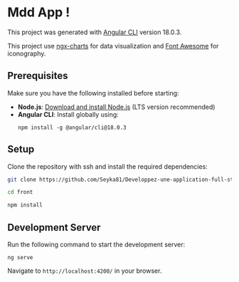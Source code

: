 # Mdd App !

This project was generated with [Angular CLI](https://github.com/angular/angular-cli) version 18.0.3.

This project use [ngx-charts](https://swimlane.gitbook.io/ngx-charts) for data visualization and [Font Awesome](https://fontawesome.com/) for iconography.

## Prerequisites

Make sure you have the following installed before starting:

- **Node.js**: [Download and install Node.js](https://nodejs.org/) (LTS version recommended)
- **Angular CLI**: Install globally using:
  ```
  npm install -g @angular/cli@18.0.3
  ```

## Setup

Clone the repository with ssh and install the required dependencies:

```bash
git clone https://github.com/Seyka81/Developpez-une-application-full-stack-complete.git

cd front

npm install
```

## Development Server

Run the following command to start the development server:

```
ng serve
```

Navigate to `http://localhost:4200/` in your browser.
